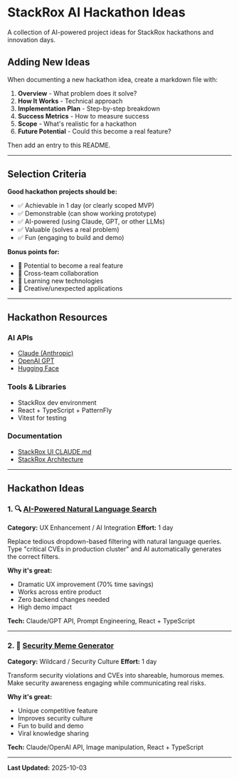 # StackRox AI Hackathon Ideas

A collection of AI-powered project ideas for StackRox hackathons and innovation days.

## Adding New Ideas

When documenting a new hackathon idea, create a markdown file with:

1. **Overview** - What problem does it solve?
2. **How It Works** - Technical approach
3. **Implementation Plan** - Step-by-step breakdown
4. **Success Metrics** - How to measure success
5. **Scope** - What's realistic for a hackathon
6. **Future Potential** - Could this become a real feature?

Then add an entry to this README.

---

## Selection Criteria

**Good hackathon projects should be:**

-   ✅ Achievable in 1 day (or clearly scoped MVP)
-   ✅ Demonstrable (can show working prototype)
-   ✅ AI-powered (using Claude, GPT, or other LLMs)
-   ✅ Valuable (solves a real problem)
-   ✅ Fun (engaging to build and demo)

**Bonus points for:**

-   🌟 Potential to become a real feature
-   🌟 Cross-team collaboration
-   🌟 Learning new technologies
-   🌟 Creative/unexpected applications

---

## Hackathon Resources

### AI APIs

-   [Claude (Anthropic)](https://www.anthropic.com/api)
-   [OpenAI GPT](https://platform.openai.com/)
-   [Hugging Face](https://huggingface.co/)

### Tools & Libraries

-   StackRox dev environment
-   React + TypeScript + PatternFly
-   Vitest for testing

### Documentation

-   [StackRox UI CLAUDE.md](../../../ui/CLAUDE.md)
-   [StackRox Architecture](../../../docs/)

---

## Hackathon Ideas

### 1. 🔍 [AI-Powered Natural Language Search](./ai-powered-search.md)

**Category:** UX Enhancement / AI Integration
**Effort:** 1 day

Replace tedious dropdown-based filtering with natural language queries. Type "critical CVEs in production cluster" and AI automatically generates the correct filters.

**Why it's great:**
- Dramatic UX improvement (70% time savings)
- Works across entire product
- Zero backend changes needed
- High demo impact

**Tech:** Claude/GPT API, Prompt Engineering, React + TypeScript

---

### 2. 🎨 [Security Meme Generator](./security-meme-generator.md)

**Category:** Wildcard / Security Culture
**Effort:** 1 day

Transform security violations and CVEs into shareable, humorous memes. Make security awareness engaging while communicating real risks.

**Why it's great:**
- Unique competitive feature
- Improves security culture
- Fun to build and demo
- Viral knowledge sharing

**Tech:** Claude/OpenAI API, Image manipulation, React + TypeScript

---

**Last Updated:** 2025-10-03
